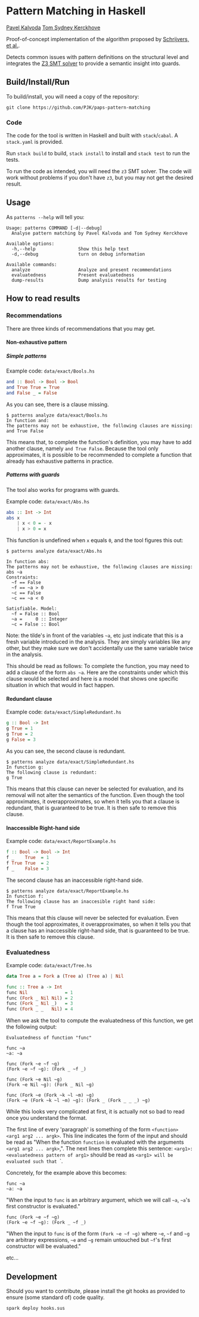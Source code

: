 # Pattern Matching in Haskell

[Pavel Kalvoda](https://github.com/PJK)
[Tom Sydney Kerckhove](https://github.com/NorfairKing)

Proof-of-concept implementation of the algorithm proposed by [Schrijvers, et al.](http://dl.acm.org/citation.cfm?id=2784748&CFID=628992486&CFTOKEN=93477105).

Detects common issues with pattern definitions on the structural level and integrates the [Z3 SMT solver](https://github.com/Z3Prover/z3) to provide a semantic insight into guards.

## Build/Install/Run

To build/install, you will need a copy of the repository:

```
git clone https://github.com/PJK/paps-pattern-matching
```


### Code

The code for the tool is written in Haskell and built with `stack`/`cabal`.
A `stack.yaml` is provided.

Run `stack build` to build, `stack install` to install and `stack test` to run the tests.

To run the code as intended, you will need the `z3` SMT solver.
The code will work without problems if you don't have `z3`, but you may not get the desired result.

## Usage

As `patterns --help` will tell you:

```
Usage: patterns COMMAND [-d|--debug]
  Analyse pattern matching by Pavel Kalvoda and Tom Sydney Kerckhove

Available options:
  -h,--help                Show this help text
  -d,--debug               turn on debug information

Available commands:
  analyze                  Analyze and present recommendations
  evaluatedness            Present evaluatedness
  dump-results             Dump analysis results for testing
```

## How to read results

### Recommendations

There are three kinds of recommendations that you may get.


#### Non-exhaustive pattern

##### Simple patterns

Example code: `data/exact/Bools.hs`

``` Haskell
and :: Bool -> Bool -> Bool
and True True = True
and False _ = False
```

As you can see, there is a clause missing.

```
$ patterns analyze data/exact/Bools.hs
In function and:
The patterns may not be exhaustive, the following clauses are missing:
and True False
```

This means that, to complete the function's definition, you may have to add another clause, namely `and True False`.
Because the tool only approximates, it is possible to be recommended to complete a function that already has exhaustive patterns in practice.

##### Patterns with guards

The tool also works for programs with guards.

Example code: `data/exact/Abs.hs`

``` Haskell
abs :: Int -> Int
abs x
    | x < 0 = - x
    | x > 0 = x
```

This function is undefined when `x` equals `0`, and the tool figures this out:

```
$ patterns analyze data/exact/Abs.hs

In function abs:
The patterns may not be exhaustive, the following clauses are missing:
abs ~a
Constraints:
  ~f == False
  ~f == ~a > 0
  ~c == False
  ~c == ~a < 0

Satisfiable. Model:
  ~f = False :: Bool
  ~a =     0 :: Integer
  ~c = False :: Bool
```

Note: the tilde's in front of the variables `~a`, etc just indicate that this is a fresh variable introduced in the analysis.
They are simply variables like any other, but they make sure we don't accidentally use the same variable twice in the analysis.

This should be read as follows:
To complete the function, you may need to add a clause of the form `abs ~a`.
Here are the constraints under which this clause would be selected and here is a model that shows one specific situation in which that would in fact happen.

#### Redundant clause

Example code: `data/exact/SimpleRedundant.hs`

``` Haskell
g :: Bool -> Int
g True = 1
g True = 2
g False = 3
```

As you can see, the second clause is redundant.

```
$ patterns analyze data/exact/SimpleRedundant.hs
In function g:
The following clause is redundant:
g True
```

This means that this clause can never be selected for evaluation, and its removal will not alter the semantics of the function.
Even though the tool approximates, it overapproximates, so when it tells you that a clause is redundant, that is guaranteed to be true.
It is then safe to remove this clause.

#### Inaccessible Right-hand side

Example code: `data/exact/ReportExample.hs`

``` Haskell
f :: Bool -> Bool -> Int
f _    True  = 1
f True True  = 2
f _    False = 3
```

The second clause has an inaccessible right-hand side.

```
$ patterns analyze data/exact/ReportExample.hs
In function f:
The following clause has an inaccesible right hand side:
f True True
```

This means that this clause will never be selected for evaluation.
Even though the tool approximates, it overapproximates, so when it tells you that a clause has an inaccessible right-hand side, that is guaranteed to be true.
It is then safe to remove this clause.

### Evaluatedness

Example code: `data/exact/Tree.hs`

``` Haskell
data Tree a = Fork a (Tree a) (Tree a) | Nil

func :: Tree a -> Int
func Nil              = 1
func (Fork _ Nil Nil) = 2
func (Fork _ Nil _)   = 3
func (Fork _ _   Nil) = 4
```

When we ask the tool to compute the evaluatedness of this function, we get the following output:

```
Evaluatedness of function "func"

func ~a
~a: ~a

func (Fork ~e ~f ~g)
(Fork ~e ~f ~g): (Fork _ ~f _)

func (Fork ~e Nil ~g)
(Fork ~e Nil ~g): (Fork _ Nil ~g)

func (Fork ~e (Fork ~k ~l ~m) ~g)
(Fork ~e (Fork ~k ~l ~m) ~g): (Fork _ (Fork _ _ _) ~g)
```

While this looks very complicated at first, it is actually not so bad to read once you understand the format.

The first line of every 'paragraph' is something of the form `<function> <arg1 arg2 ... argk>`.
This line indicates the form of the input and should be read as "When the function `function` is evaluated with the arguments `<arg1 arg2 ... argk>`,".
The next lines then complete this sentence: `<arg1>: <evaluatedness pattern of arg1>` should be read as `<arg1> will be evaluated such that `<evaluatedness pattern of arg1>`.

Concretely, for the example above this becomes:

```
func ~a
~a: ~a
```

"When the input to `func` is an arbitrary argument, which we will call `~a`,
`~a`'s first constructor is evaluated."

```
func (Fork ~e ~f ~g)
(Fork ~e ~f ~g): (Fork _ ~f _)
```

"When the input to `func` is of the form `(Fork ~e ~f ~g)` where `~e`, `~f` and `~g` are arbitrary expressions,
`~e` and `~g` remain untouched but `~f`'s first constructor will be evaluated."

etc...

## Development

Should you want to contribute, please install the git hooks as provided to ensure (some standard of) code quality.

```
spark deploy hooks.sus
```
